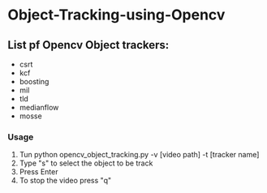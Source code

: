 # Object-Tracking-using-Opencv
## List pf Opencv Object trackers:
- csrt
- kcf
- boosting
- mil
- tld
- medianflow
- mosse

### Usage
1. Tun python  opencv_object_tracking.py -v [video path] -t [tracker name]
2. Type "s" to select the object to be track
3. Press Enter
4. To stop the video press "q"
